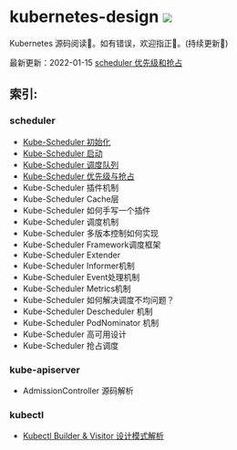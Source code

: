 # kubernetes-design ![](https://visitor-badge.glitch.me/badge?page_id=kerthcet.kubernetes-design)
Kubernetes 源码阅读📰。如有错误，欢迎指正📌。(持续更新🌱)

最新更新：2022-01-15 [scheduler 优先级和抢占](https://github.com/kerthcet/kubernetes-design/blob/main/scheduler/priority-preemption.md)

<!-- ![image](https://github.com/kerthcet/KubernetesSchedulingDesign/blob/main/snapshots/wechat.jpeg) -->

 ## 索引:

 ### scheduler
* [Kube-Scheduler 初始化](https://github.com/kerthcet/kubernetes-design/blob/main/scheduler/initialization.md)
* [Kube-Scheduler 启动](https://github.com/kerthcet/kubernetes-design/blob/main/scheduler/start-scheduler.md)
* [Kube-Scheduler 调度队列](https://github.com/kerthcet/kubernetes-design/blob/main/scheduler/queue.md)
* [Kube-Scheduler 优先级与抢占](https://github.com/kerthcet/kubernetes-design/blob/main/scheduler/priority-preemption.md)
* Kube-Scheduler 插件机制
* Kube-Scheduler Cache层
* Kube-Scheduler 如何手写一个插件
* Kube-Scheduler 调度机制
* Kube-Scheduler 多版本控制如何实现
* Kube-Scheduler Framework调度框架
* Kube-Scheduler Extender
* Kube-Scheduler Informer机制
* Kube-Scheduler Event处理机制
* Kube-Scheduler Metrics机制
* Kube-Scheduler 如何解决调度不均问题？
* Kube-Scheduler Descheduler 机制
* Kube-Scheduler PodNominator 机制
* Kube-Scheduler 高可用设计
* Kube-Scheduler 抢占调度

### kube-apiserver
* AdmissionController 源码解析

### kubectl
* [Kubectl Builder & Visitor 设计模式解析](https://github.com/kerthcet/kubernetes-design/blob/main/kubectl/builder-visitor-pattern.md)
